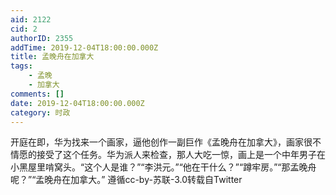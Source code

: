 ```yaml
---
aid: 2122
cid: 2
authorID: 2355
addTime: 2019-12-04T18:00:00.000Z
title: 孟晚舟在加拿大
tags:
    - 孟晚
    - 加拿大
comments: []
date: 2019-12-04T18:00:00.000Z
category: 时政
---
```


开庭在即，华为找来一个画家，逼他创作一副巨作《孟晚舟在加拿大》，画家很不情愿的接受了这个任务。华为派人来检查，那人大吃一惊，画上是一个中年男子在小黑屋里啃窝头。“这个人是谁？”“李洪元。”“他在干什么？”“蹲牢房。”“那孟晚舟呢？”“孟晚舟在加拿大。” 遵循cc-by-苏联-3.0转载自Twitter
